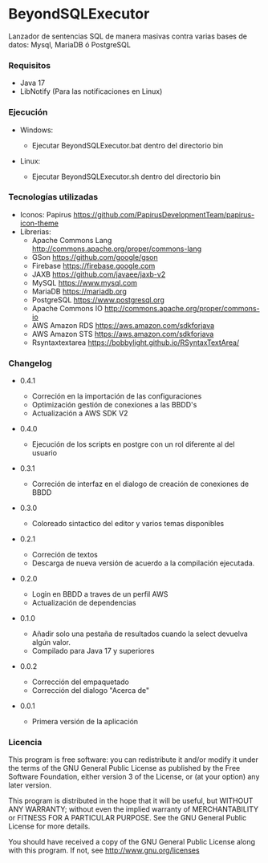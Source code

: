 # BeyondSQLExecutor

Lanzador de sentencias SQL de manera masivas contra varias bases de datos: Mysql, MariaDB ó PostgreSQL

### Requisitos ###

* Java 17
* LibNotify (Para las notificaciones en Linux)

### Ejecución ###

* Windows:
  * Ejecutar BeyondSQLExecutor.bat dentro del directorio bin

* Linux:
  * Ejecutar BeyondSQLExecutor.sh dentro del directorio bin

### Tecnologías utilizadas ###

* Iconos: Papirus https://github.com/PapirusDevelopmentTeam/papirus-icon-theme
* Librerias:
  * Apache Commons Lang http://commons.apache.org/proper/commons-lang
  * GSon https://github.com/google/gson
  * Firebase https://firebase.google.com
  * JAXB https://github.com/javaee/jaxb-v2
  * MySQL https://www.mysql.com
  * MariaDB https://mariadb.org
  * PostgreSQL https://www.postgresql.org
  * Apache Commons IO http://commons.apache.org/proper/commons-io
  * AWS Amazon RDS https://aws.amazon.com/sdkforjava
  * AWS Amazon STS https://aws.amazon.com/sdkforjava
  * Rsyntaxtextarea https://bobbylight.github.io/RSyntaxTextArea/

### Changelog ###

* 0.4.1
  * Correción en la importación de las configuraciones
  * Optimización gestión de conexiones a las BBDD's
  * Actualización a AWS SDK V2

* 0.4.0
  * Ejecución de los scripts en postgre con un rol diferente al del usuario

* 0.3.1
  * Correción de interfaz en el dialogo de creación de conexiones de BBDD

* 0.3.0
  * Coloreado sintactico del editor y varios temas disponibles

* 0.2.1
  * Correción de textos
  * Descarga de nueva versión de acuerdo a la compilación ejecutada.

* 0.2.0
  * Login en BBDD a traves de un perfil AWS
  * Actualización de dependencias

* 0.1.0
  * Añadir solo una pestaña de resultados cuando la select devuelva algún valor.
  * Compilado para Java 17 y superiores

* 0.0.2
  * Corrección del empaquetado
  * Corrección del dialogo "Acerca de"

* 0.0.1
  * Primera versión de la aplicación

### Licencia ###

This program is free software: you can redistribute it and/or modify
it under the terms of the GNU General Public License as published by
the Free Software Foundation, either version 3 of the License, or
(at your option) any later version.

This program is distributed in the hope that it will be useful,
but WITHOUT ANY WARRANTY; without even the implied warranty of
MERCHANTABILITY or FITNESS FOR A PARTICULAR PURPOSE.  See the
GNU General Public License for more details.

You should have received a copy of the GNU General Public License
along with this program.  If not, see http://www.gnu.org/licenses
